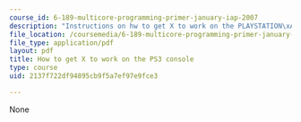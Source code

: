 ```yaml
---
course_id: 6-189-multicore-programming-primer-january-iap-2007
description: "Instructions on hw to get X to work on the PLAYSTATION\xAE3 console."
file_location: /coursemedia/6-189-multicore-programming-primer-january-iap-2007/2137f722df94895cb9f5a7ef97e9fce3_x_ps3.pdf
file_type: application/pdf
layout: pdf
title: How to get X to work on the PS3 console
type: course
uid: 2137f722df94895cb9f5a7ef97e9fce3

---
```

None